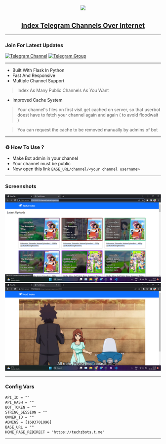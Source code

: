 <h1 align="center"><a href="https://github.com/TechShreyash/TechZIndex"><img src="https://socialify.git.ci/TechShreyash/TechZIndex/image?description=1&font=Jost&forks=1&issues=1&name=1&owner=1&pattern=Floating%20Cogs&pulls=1&stargazers=1&theme=Dark"></a></h1>
<h2 align="center"><a href="https://github.com/TechShreyash/TechZIndex"><b>Index Telegram Channels Over Internet</b></a></h4>

<hr>

### Join For Latest Updates

[![Telegram Channel](https://img.shields.io/static/v1?label=Join&message=Telegram%20Channel&color=blueviolet&style=for-the-badge&logo=telegram&logoColor=violet)](https://telegram.me/TechZBots) [![Telegram Group](https://img.shields.io/static/v1?label=Join&message=Telegram%20Group&color=blueviolet&style=for-the-badge&logo=telegram&logoColor=violet)](https://telegram.me/TechZBots_Support)

<hr>

- Built With Flask In Python
- Fast And Responsive
- Multiple Channel Support
> Index As Many Public Channels As You Want
- Improved Cache System
> Your channel's files on first visit get cached on server, so that userbot doest have to fetch your channel again and again ( to avoid floodwait )

> You can request the cache to be removed manually by admins of bot

<hr>

### ♻️ How To Use ?

- Make Bot admin in your channel
- Your channel must be public
- Now open this link ```BASE_URL/channel/<your channel username>```

<hr>

### Screenshots


<img src="./static/screenshot1.jpg">
<img src="./static/screenshot2.jpg">

<hr>

### Config Vars

```
API_ID = ""
API_HASH = ""
BOT_TOKEN = ""
STRING_SESSION = ""
OWNER_ID = ""
ADMINS = [1693701096]
BASE_URL = ""
HOME_PAGE_REDIRECT = "https://techzbots.t.me"
```

<hr>
